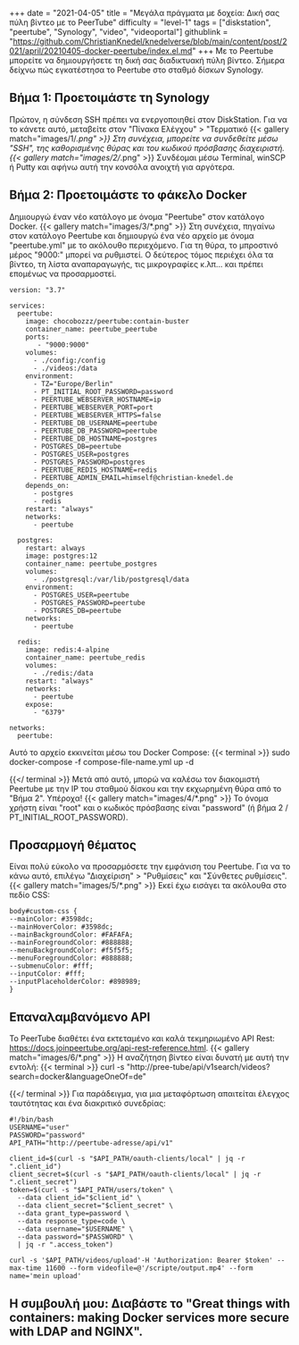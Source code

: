 +++
date = "2021-04-05"
title = "Μεγάλα πράγματα με δοχεία: Δική σας πύλη βίντεο με το PeerTube"
difficulty = "level-1"
tags = ["diskstation", "peertube", "Synology", "video", "videoportal"]
githublink = "https://github.com/ChristianKnedel/knedelverse/blob/main/content/post/2021/april/20210405-docker-peertube/index.el.md"
+++
Με το Peertube μπορείτε να δημιουργήσετε τη δική σας διαδικτυακή πύλη βίντεο. Σήμερα δείχνω πώς εγκατέστησα το Peertube στο σταθμό δίσκων Synology.
## Βήμα 1: Προετοιμάστε τη Synology
Πρώτον, η σύνδεση SSH πρέπει να ενεργοποιηθεί στον DiskStation. Για να το κάνετε αυτό, μεταβείτε στον "Πίνακα Ελέγχου" > "Τερματικό
{{< gallery match="images/1/*.png" >}}
Στη συνέχεια, μπορείτε να συνδεθείτε μέσω "SSH", της καθορισμένης θύρας και του κωδικού πρόσβασης διαχειριστή.
{{< gallery match="images/2/*.png" >}}
Συνδέομαι μέσω Terminal, winSCP ή Putty και αφήνω αυτή την κονσόλα ανοιχτή για αργότερα.
## Βήμα 2: Προετοιμάστε το φάκελο Docker
Δημιουργώ έναν νέο κατάλογο με όνομα "Peertube" στον κατάλογο Docker.
{{< gallery match="images/3/*.png" >}}
Στη συνέχεια, πηγαίνω στον κατάλογο Peertube και δημιουργώ ένα νέο αρχείο με όνομα "peertube.yml" με το ακόλουθο περιεχόμενο. Για τη θύρα, το μπροστινό μέρος "9000:" μπορεί να ρυθμιστεί. Ο δεύτερος τόμος περιέχει όλα τα βίντεο, τη λίστα αναπαραγωγής, τις μικρογραφίες κ.λπ... και πρέπει επομένως να προσαρμοστεί.
```
version: "3.7"

services:
  peertube:
    image: chocobozzz/peertube:contain-buster
    container_name: peertube_peertube
    ports:
       - "9000:9000"
    volumes:
      - ./config:/config
      - ./videos:/data
    environment:
      - TZ="Europe/Berlin"
      - PT_INITIAL_ROOT_PASSWORD=password
      - PEERTUBE_WEBSERVER_HOSTNAME=ip
      - PEERTUBE_WEBSERVER_PORT=port
      - PEERTUBE_WEBSERVER_HTTPS=false
      - PEERTUBE_DB_USERNAME=peertube
      - PEERTUBE_DB_PASSWORD=peertube
      - PEERTUBE_DB_HOSTNAME=postgres
      - POSTGRES_DB=peertube
      - POSTGRES_USER=postgres
      - POSTGRES_PASSWORD=postgres
      - PEERTUBE_REDIS_HOSTNAME=redis
      - PEERTUBE_ADMIN_EMAIL=himself@christian-knedel.de
    depends_on:
      - postgres
      - redis
    restart: "always"
    networks:
      - peertube

  postgres:
    restart: always
    image: postgres:12
    container_name: peertube_postgres
    volumes:
      - ./postgresql:/var/lib/postgresql/data
    environment:
      - POSTGRES_USER=peertube
      - POSTGRES_PASSWORD=peertube
      - POSTGRES_DB=peertube
    networks:
      - peertube

  redis:
    image: redis:4-alpine
    container_name: peertube_redis
    volumes:
      - ./redis:/data
    restart: "always"
    networks:
      - peertube
    expose:
      - "6379"

networks:
  peertube:

```
Αυτό το αρχείο εκκινείται μέσω του Docker Compose:
{{< terminal >}}
sudo docker-compose -f compose-file-name.yml up -d

{{</ terminal >}}
Μετά από αυτό, μπορώ να καλέσω τον διακομιστή Peertube με την IP του σταθμού δίσκου και την εκχωρημένη θύρα από το "Βήμα 2". Υπέροχα!
{{< gallery match="images/4/*.png" >}}
Το όνομα χρήστη είναι "root" και ο κωδικός πρόσβασης είναι "password" (ή βήμα 2 / PT_INITIAL_ROOT_PASSWORD).
## Προσαρμογή θέματος
Είναι πολύ εύκολο να προσαρμόσετε την εμφάνιση του Peertube. Για να το κάνω αυτό, επιλέγω "Διαχείριση" > "Ρυθμίσεις" και "Σύνθετες ρυθμίσεις".
{{< gallery match="images/5/*.png" >}}
Εκεί έχω εισάγει τα ακόλουθα στο πεδίο CSS:
```
body#custom-css {
--mainColor: #3598dc;
--mainHoverColor: #3598dc;
--mainBackgroundColor: #FAFAFA;
--mainForegroundColor: #888888;
--menuBackgroundColor: #f5f5f5;
--menuForegroundColor: #888888;
--submenuColor: #fff;
--inputColor: #fff;
--inputPlaceholderColor: #898989;
}

```

## Επαναλαμβανόμενο API
Το PeerTube διαθέτει ένα εκτεταμένο και καλά τεκμηριωμένο API Rest: https://docs.joinpeertube.org/api-rest-reference.html.
{{< gallery match="images/6/*.png" >}}
Η αναζήτηση βίντεο είναι δυνατή με αυτή την εντολή:
{{< terminal >}}
curl -s "http://pree-tube/api/v1search/videos?search=docker&languageOneOf=de"

{{</ terminal >}}
Για παράδειγμα, για μια μεταφόρτωση απαιτείται έλεγχος ταυτότητας και ένα διακριτικό συνεδρίας:
```
#!/bin/bash
USERNAME="user"
PASSWORD="password"
API_PATH="http://peertube-adresse/api/v1"

client_id=$(curl -s "$API_PATH/oauth-clients/local" | jq -r ".client_id")
client_secret=$(curl -s "$API_PATH/oauth-clients/local" | jq -r ".client_secret")
token=$(curl -s "$API_PATH/users/token" \
  --data client_id="$client_id" \
  --data client_secret="$client_secret" \
  --data grant_type=password \
  --data response_type=code \
  --data username="$USERNAME" \
  --data password="$PASSWORD" \
  | jq -r ".access_token")

curl -s '$API_PATH/videos/upload'-H 'Authorization: Bearer $token' --max-time 11600 --form videofile=@'/scripte/output.mp4' --form name='mein upload' 

```

## Η συμβουλή μου: Διαβάστε το "Great things with containers: making Docker services more secure with LDAP and NGINX".

